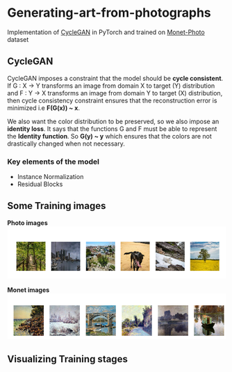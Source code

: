 # Generating-art-from-photographs

Implementation of [CycleGAN](https://arxiv.org/abs/1703.10593) in PyTorch and trained on [Monet-Photo](https://www.kaggle.com/c/gan-getting-started/data) dataset

## CycleGAN
CycleGAN imposes a constraint that the model should be **cycle consistent**. If G : X -> Y transforms an image from domain X to target (Y) distribution 
and F : Y -> X transforms an image from domain Y to target (X) distribution, then cycle consistency constraint ensures that the reconstruction error is minimized
i.e **F(G(x)) ~ x**.

We also want the color distribution to be preserved, so we also impose an **identity loss**. It says that the functions G and F must be able to represent the
**Identity function**. So **G(y) ~ y** which ensures that the colors are not drastically changed when not necessary.

### Key elements of the model
 - Instance Normalization
 - Residual Blocks

## Some Training images
**Photo images**
![](pics/photos.png)

**Monet images**
![](pics/monets.png)

## Visualizing Training stages


